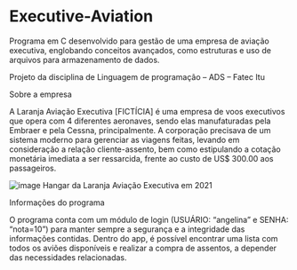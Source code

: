 # Executive-Aviation
Programa em C desenvolvido para gestão de uma empresa de aviação executiva, englobando conceitos avançados, como estruturas e uso de arquivos para armazenamento de dados.

Projeto da disciplina de Linguagem de programação – ADS – Fatec Itu

Sobre a empresa

A Laranja Aviação Executiva [FICTÍCIA] é uma empresa de voos executivos que opera com 4 diferentes aeronaves, sendo elas manufaturadas pela Embraer e pela Cessna, principalmente. A corporação precisava de um sistema moderno para gerenciar as viagens feitas, levando em consideração a relação cliente-assento, bem como estipulando a cotação monetária imediata a ser ressarcida, frente ao custo de US$ 300.00 aos passageiros.
 
![image](https://user-images.githubusercontent.com/80285174/143036517-50be4ee7-abe2-4919-b5e1-d220eb081b01.png)
Hangar da Laranja Aviação Executiva em 2021

Informações do programa

O programa conta com um módulo de login (USUÁRIO: “angelina” e SENHA: “nota=10”) para manter sempre a segurança e a integridade das informações contidas. Dentro do app, é possível encontrar uma lista com todos os aviões disponíveis e realizar a compra de assentos, a depender das necessidades relacionadas. 
